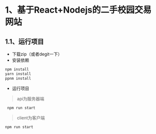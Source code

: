 # 1、基于React+Nodejs的二手校园交易网站
## 1.1、运行项目
- 下载zip（或者degit一下）
- 安装依赖
```bash
npm install 
yarn install 
ppnm install
```
- 运行项目
 > api为服务器端
 ```bash
  npm run start
 ```
 > client为客户端
```bash
npm run start
```

